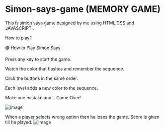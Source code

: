 # Simon-says-game (MEMORY GAME)
This is simon says game designed by me using HTML,CSS and JAVASCRIPT..

How to play?

🟢 How to Play Simon Says

Press any key to start the game.

Watch the color that flashes and remember the sequence.

Click the buttons in the same order.

Each level adds a new color to the sequence.

Make one mistake and... Game Over!

![image](https://github.com/user-attachments/assets/80b69ff5-2bef-4c40-9edc-f3057aa68c2b)

When a player selects wrong option then he loses the game. Score is given till he played.
![image](https://github.com/user-attachments/assets/54d79830-e782-4b10-82b7-2e720671af4f)

